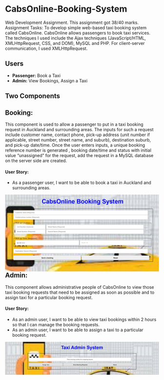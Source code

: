 # CabsOnline-Booking-System
Web Development Assignment. This assignment got 38/40 marks.
Assignment Tasks: To develop simple web-based taxi booking system called CabsOnline. 
CabsOnline allows passengers to book taxi services. The techniques I used include the Ajax techniques
(JavaScript/HTML, XMLHttpRequest, CSS, and DOM), MySQL and PHP. For client-server
communication, I used XMLHttpRequest. 


## Users

- **Passenger:** Book a Taxi
- **Admin:** View Bookings, Assign a Taxi

## Two Components

## **Booking:** 
This component is used to allow a passenger to put in a taxi booking request in Auckland and
surrounding areas. The inputs for such a request include customer name, contact phone, pick-up
address (unit number if applicable, street number, street name, and suburb), destination suburb,
and pick-up date/time. Once the user enters inputs, a unique booking reference number is generated , booking date/time and
status with initial value “unassigned” for the request, add the request in a MySQL database on the
server side are created.

#### User Story: 
- As a passenger user, I want to be able to book a taxi in Auckland and surrounding areas.
<img align="left" src="https://github.com/lauraluuu/CabsOnline-Booking-System/blob/main/page_images/booking_page.PNG?raw=true">




## **Admin:** 
This component allows administrative people of CabsOnline to view those taxi booking requests
that need to be assigned as soon as possible and to assign taxi for a particular booking request. 

#### User Story: 
- As an admin user, I want to be able to view taxi bookings within 2 hours so that I can manage the booking requests.
- As an admin user, I want to be able to assign a taxi to a particular booking request.
<img align="left" src="https://github.com/lauraluuu/CabsOnline-Booking-System/blob/main/page_images/admin_page.PNG?raw=true">




